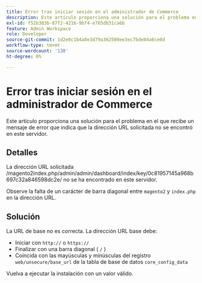 ```yaml
---
title: Error tras iniciar sesión en el administrador de Commerce
description: Este artículo proporciona una solución para el problema en el que recibe un mensaje de error que indica que la dirección URL solicitada no se encontró en este servidor.
exl-id: f52b383b-87f2-4216-9bf4-e765db31ca6b
feature: Admin Workspace
role: Developer
source-git-commit: 1d2e0c1b4a8e3d79a362500ee3ec7bde84a6ce0d
workflow-type: tm+mt
source-wordcount: '130'
ht-degree: 0%

---
```


# Error tras iniciar sesión en el administrador de Commerce

Este artículo proporciona una solución para el problema en el que recibe un mensaje de error que indica que la dirección URL solicitada no se encontró en este servidor.

## Detalles

La dirección URL solicitada /magento2index.php/admin/admin/dashboard/index/key/0c81957145a968b697c32a846598dc2e/ no se ha encontrado en este servidor.

Observe la falta de un carácter de barra diagonal entre `magento2` y `index.php` en la dirección URL.

## Solución

La URL de base no es correcta. La dirección URL base debe:

* Iniciar con `http://` o `https://`
* Finalizar con una barra diagonal ( `/` )
* Coincida con las mayúsculas y minúsculas del registro `web/unsecure/base_url` de la tabla de base de datos `core_config_data`

Vuelva a ejecutar la instalación con un valor válido.
